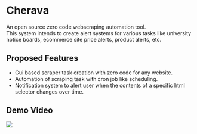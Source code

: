 # Cherava

An open source zero code webscraping automation tool. <br />
This system intends to create alert systems for various tasks like university notice boards, ecommerce site price alerts, product alerts, etc.

## Proposed Features

- Gui based scraper task creation with zero code for any website.
- Automation of scraping task with cron job like scheduling.
- Notification system to alert user when the contents of a specific html selector changes over time.

## Demo Video

[![](https://img.youtube.com/vi/Eqarz4dFGnU/0.jpg)](https://youtu.be/Eqarz4dFGnU)
